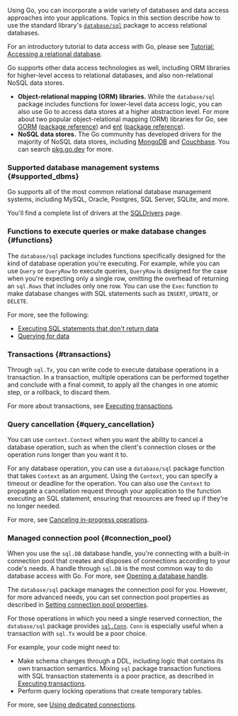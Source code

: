 <!--{
  "Title": "Accessing relational databases",
  "Breadcrumb": true
}-->

Using Go, you can incorporate a wide variety of databases and data access
approaches into your applications. Topics in this section describe how to use
the standard library's [`database/sql`](https://pkg.go.dev/database/sql)
package to access relational databases.

For an introductory tutorial to data access with Go, please see
[Tutorial: Accessing a relational database](/doc/tutorial/database-access).

Go supports other data access technologies as well, including ORM libraries
for higher-level access to relational databases, and also non-relational
NoSQL data stores.

*   **Object-relational mapping (ORM) libraries.** While the `database/sql`
    package includes functions for lower-level data access logic, you can
    also use Go to access data stores at a higher abstraction level. For more
    about two popular object-relational mapping (ORM) libraries for Go, see
    [GORM](https://gorm.io/index.html) ([package reference](https://pkg.go.dev/gorm.io/gorm))
    and [ent](https://entgo.io/) ([package reference](https://pkg.go.dev/entgo.io/ent)).
*   **NoSQL data stores.** The Go community has developed drivers for the
    majority of NoSQL data stores, including [MongoDB](https://docs.mongodb.com/drivers/go/)
    and [Couchbase](https://docs.couchbase.com/go-sdk/current/hello-world/overview.html).
    You can search [pkg.go.dev](https://pkg.go.dev/) for more.

### Supported database management systems {#supported_dbms}

Go supports all of the most common relational database management systems,
including MySQL, Oracle, Postgres, SQL Server, SQLite, and more.

You'll find a complete list of drivers at the
[SQLDrivers](/wiki/SQLDrivers) page.

### Functions to execute queries or make database changes {#functions}

The `database/sql` package includes functions specifically designed for the
kind of database operation you're executing. For example, while you can use
`Query` or `QueryRow` to execute queries, `QueryRow` is designed for the case
when you're expecting only a single row, omitting the overhead of returning
an `sql.Rows` that includes only one row. You can use the `Exec` function
to make database changes with SQL statements such as `INSERT`, `UPDATE`, or
`DELETE`.

For more, see the following:

*   [Executing SQL statements that don't return data](/doc/database/change-data)
*   [Querying for data](/doc/database/querying)

### Transactions {#transactions}

Through `sql.Tx`, you can write code to execute database operations in a
transaction. In a transaction, multiple operations can be performed together
and conclude with a final commit, to apply all the changes in one atomic
step, or a rollback, to discard them.

For more about transactions, see [Executing transactions](/doc/database/execute-transactions).

### Query cancellation {#query_cancellation}

You can use `context.Context` when you want the ability to cancel a database
operation, such as when the client's connection closes or the operation runs
longer than you want it to.

For any database operation, you can use a `database/sql` package function
that takes `Context` as an argument. Using the `Context`, you can specify a
timeout or deadline for the operation. You can also use the `Context` to
propagate a cancellation request through your application to the function
executing an SQL statement, ensuring that resources are freed up if they're
no longer needed.

For more, see [Canceling in-progress operations](/doc/database/cancel-operations).

### Managed connection pool {#connection_pool}

When you use the `sql.DB` database handle, you're connecting with a built-in
connection pool that creates and disposes of connections according to your
code's needs. A handle through `sql.DB` is the most common way to do
database access with Go. For more, see
[Opening a database handle](/doc/database/open-handle).

The `database/sql` package manages the connection pool for you. However, for
more advanced needs, you can set connection pool properties as described in
[Setting connection pool properties](/doc/database/manage-connections#connection_pool_properties).

For those operations in which you need a single reserved connection, the
`database/sql` package provides [`sql.Conn`](https://pkg.go.dev/database/sql#Conn).
`Conn` is especially useful when a transaction with `sql.Tx` would be a
poor choice.

For example, your code might need to:

*   Make schema changes through a DDL, including logic that contains its
    own transaction semantics. Mixing `sql` package transaction functions with
    SQL transaction statements is a poor practice, as described in
    [Executing transactions](/doc/database/execute-transactions).
*   Perform query locking operations that create temporary tables.

For more, see [Using dedicated connections](/doc/database/manage-connections#dedicated_connections).
